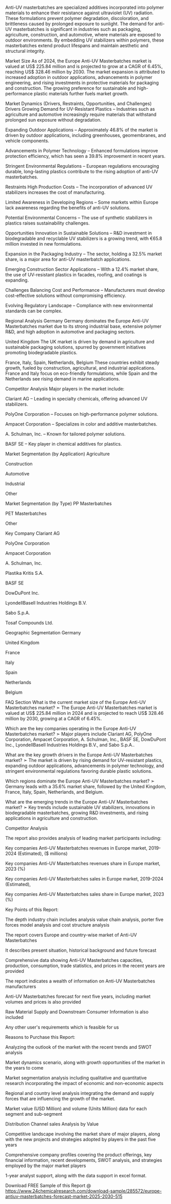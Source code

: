 Anti-UV masterbatches are specialized additives incorporated into polymer materials to enhance their resistance against ultraviolet (UV) radiation. These formulations prevent polymer degradation, discoloration, and brittleness caused by prolonged exposure to sunlight. The demand for anti-UV masterbatches is significant in industries such as packaging, agriculture, construction, and automotive, where materials are exposed to outdoor environments. By embedding UV stabilizers within polymers, these masterbatches extend product lifespans and maintain aesthetic and structural integrity.

Market Size
As of 2024, the Europe Anti-UV Masterbatches market is valued at US$ 225.84 million and is projected to grow at a CAGR of 6.45%, reaching US$ 328.46 million by 2030. The market expansion is attributed to increased adoption in outdoor applications, advancements in polymer engineering, and rising investments in protective materials for packaging and construction. The growing preference for sustainable and high-performance plastic materials further fuels market growth.

Market Dynamics (Drivers, Restraints, Opportunities, and Challenges)
Drivers
Growing Demand for UV-Resistant Plastics – Industries such as agriculture and automotive increasingly require materials that withstand prolonged sun exposure without degradation.

Expanding Outdoor Applications – Approximately 46.8% of the market is driven by outdoor applications, including greenhouses, geomembranes, and vehicle components.

Advancements in Polymer Technology – Enhanced formulations improve protection efficiency, which has seen a 39.8% improvement in recent years.

Stringent Environmental Regulations – European regulations encouraging durable, long-lasting plastics contribute to the rising adoption of anti-UV masterbatches.

Restraints
High Production Costs – The incorporation of advanced UV stabilizers increases the cost of manufacturing.

Limited Awareness in Developing Regions – Some markets within Europe lack awareness regarding the benefits of anti-UV solutions.

Potential Environmental Concerns – The use of synthetic stabilizers in plastics raises sustainability challenges.

Opportunities
Innovation in Sustainable Solutions – R&D investment in biodegradable and recyclable UV stabilizers is a growing trend, with €65.8 million invested in new formulations.

Expansion in the Packaging Industry – The sector, holding a 32.5% market share, is a major area for anti-UV masterbatch applications.

Emerging Construction Sector Applications – With a 12.4% market share, the use of UV-resistant plastics in facades, roofing, and coatings is expanding.

Challenges
Balancing Cost and Performance – Manufacturers must develop cost-effective solutions without compromising efficiency.

Evolving Regulatory Landscape – Compliance with new environmental standards can be complex.

Regional Analysis
Germany
Germany dominates the Europe Anti-UV Masterbatches market due to its strong industrial base, extensive polymer R&D, and high adoption in automotive and packaging sectors.

United Kingdom
The UK market is driven by demand in agriculture and sustainable packaging solutions, spurred by government initiatives promoting biodegradable plastics.

France, Italy, Spain, Netherlands, Belgium
These countries exhibit steady growth, fueled by construction, agricultural, and industrial applications. France and Italy focus on eco-friendly formulations, while Spain and the Netherlands see rising demand in marine applications.

Competitor Analysis
Major players in the market include:

Clariant AG – Leading in specialty chemicals, offering advanced UV stabilizers.

PolyOne Corporation – Focuses on high-performance polymer solutions.

Ampacet Corporation – Specializes in color and additive masterbatches.

A. Schulman, Inc. – Known for tailored polymer solutions.

BASF SE – Key player in chemical additives for plastics.

Market Segmentation (by Application)
Agriculture

Construction

Automotive

Industrial

Other

Market Segmentation (by Type)
PP Masterbatches

PET Masterbatches

Other

Key Company
Clariant AG

PolyOne Corporation

Ampacet Corporation

A. Schulman, Inc.

Plastika Kritis S.A.

BASF SE

DowDuPont Inc.

LyondellBasell Industries Holdings B.V.

Sabo S.p.A.

Tosaf Compounds Ltd.

Geographic Segmentation
Germany

United Kingdom

France

Italy

Spain

Netherlands

Belgium

FAQ Section
What is the current market size of the Europe Anti-UV Masterbatches market?
➣ The Europe Anti-UV Masterbatches market is valued at US$ 225.84 million in 2024 and is projected to reach US$ 328.46 million by 2030, growing at a CAGR of 6.45%.

Which are the key companies operating in the Europe Anti-UV Masterbatches market?
➣ Major players include Clariant AG, PolyOne Corporation, Ampacet Corporation, A. Schulman, Inc., BASF SE, DowDuPont Inc., LyondellBasell Industries Holdings B.V., and Sabo S.p.A..

What are the key growth drivers in the Europe Anti-UV Masterbatches market?
➣ The market is driven by rising demand for UV-resistant plastics, expanding outdoor applications, advancements in polymer technology, and stringent environmental regulations favoring durable plastic solutions.

Which regions dominate the Europe Anti-UV Masterbatches market?
➣ Germany leads with a 35.6% market share, followed by the United Kingdom, France, Italy, Spain, Netherlands, and Belgium.

What are the emerging trends in the Europe Anti-UV Masterbatches market?
➣ Key trends include sustainable UV stabilizers, innovations in biodegradable masterbatches, growing R&D investments, and rising applications in agriculture and construction.

Competitor Analysis

The report also provides analysis of leading market participants including:

Key companies Anti-UV Masterbatches revenues in Europe market, 2019-2024 (Estimated), ($ millions)

Key companies Anti-UV Masterbatches revenues share in Europe market, 2023 (%)

Key companies Anti-UV Masterbatches sales in Europe market, 2019-2024 (Estimated),

Key companies Anti-UV Masterbatches sales share in Europe market, 2023 (%)

Key Points of this Report:

The depth industry chain includes analysis value chain analysis, porter five forces model analysis and cost structure analysis

The report covers Europe and country-wise market of Anti-UV Masterbatches

It describes present situation, historical background and future forecast

Comprehensive data showing Anti-UV Masterbatches capacities, production, consumption, trade statistics, and prices in the recent years are provided

The report indicates a wealth of information on Anti-UV Masterbatches manufacturers

Anti-UV Masterbatches forecast for next five years, including market volumes and prices is also provided

Raw Material Supply and Downstream Consumer Information is also included

Any other user's requirements which is feasible for us

Reasons to Purchase this Report:

Analyzing the outlook of the market with the recent trends and SWOT analysis

Market dynamics scenario, along with growth opportunities of the market in the years to come

Market segmentation analysis including qualitative and quantitative research incorporating the impact of economic and non-economic aspects

Regional and country level analysis integrating the demand and supply forces that are influencing the growth of the market.

Market value (USD Million) and volume (Units Million) data for each segment and sub-segment

Distribution Channel sales Analysis by Value

Competitive landscape involving the market share of major players, along with the new projects and strategies adopted by players in the past five years

Comprehensive company profiles covering the product offerings, key financial information, recent developments, SWOT analysis, and strategies employed by the major market players

1-year analyst support, along with the data support in excel format.

Download FREE Sample of this Report @ https://www.24chemicalresearch.com/download-sample/285572/europe-antiuv-masterbatches-forecast-market-2025-2030-515
